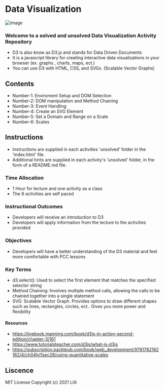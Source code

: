 # Data Visualization

![image](https://user-images.githubusercontent.com/62733242/137766352-ba4a2225-f65f-4677-a53d-1fbe2020297e.png)


### Welcome to a solved and unsolved Data Visualization Activity Repository


- D3 is also know as D3.js and stands for Data Driven Documents
- It is a javascript library for creating interactive data visualizations in your browser (ex. graphs , charts, maps, ect.)
- You can use D3 with HTML, CSS, and SVGs. (Scalable Vector Graphs)

## Contents

- Number-1: Enviroment Setup and DOM Selection
- Number-2: DOM manipulation and Method Chaining
- Number-3: Event Handling
- Number-4: Create an SVG Element
- Number-5: Set a Domain and Range on a Scale
- Number-6: Scales

## Instructions

- Instructions are supplied in each activities 'unsolved' folder in the 'index.html' file.
- Additional hints are supplied in each activity's 'unsolved' folder, in the form of a README.md file.

### Time Allocation

- 1 Hour for lecture and one activity as a class
- The 6 activities are self paced

### Instructional Outcomes

- Developers will receive an introduction to D3
- Developers will apply information from the lecture to the activities provided

### Objectives 

- Developers will have a better understanding of the D3 material and feel more comfortable with PCC lessons

### Key Terms

- d3.select(): Used to select the first element that matches the specified selector string
- Method Chaining: Involves multiple method calls, allowing the calls to be chained together into a single statement 
- SVG: Scalable Vector Graph. Provides options to draw different shapes such as lines, rectangles, circles, ect.. Gives you more power and flexibility

#### Resources

- https://livebook.manning.com/book/d3js-in-action-second-edition/chapter-3/161
- https://www.tutorialsteacher.com/d3js/what-is-d3js
- https://subscription.packtpub.com/book/web_development/9781782162162/4/ch04lvl1sec28/using-quantitative-scales



## Liscence 

MIT License
Copyright (c) 2021 Lilli

